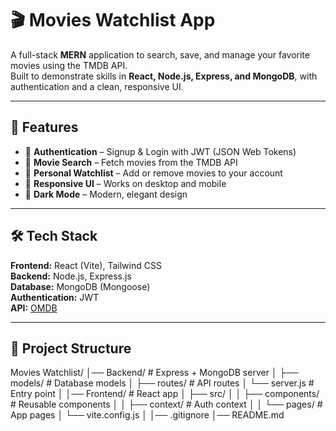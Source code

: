 # 🎬 Movies Watchlist App

A full-stack **MERN** application to search, save, and manage your favorite movies using the TMDB API.  
Built to demonstrate skills in **React, Node.js, Express, and MongoDB**, with authentication and a clean, responsive UI.

---

## 🚀 Features
- 🔐 **Authentication** – Signup & Login with JWT (JSON Web Tokens)
- 🎥 **Movie Search** – Fetch movies from the TMDB API
- 📌 **Personal Watchlist** – Add or remove movies to your account
- 📱 **Responsive UI** – Works on desktop and mobile
- 🌙 **Dark Mode** – Modern, elegant design

---

## 🛠 Tech Stack
**Frontend:** React (Vite), Tailwind CSS  
**Backend:** Node.js, Express.js  
**Database:** MongoDB (Mongoose)  
**Authentication:** JWT  
**API:** [OMDB](https://www.themoviedb.org/documentation/api)  

---

## 📂 Project Structure

Movies Watchlist/
│── Backend/ # Express + MongoDB server
│ ├── models/ # Database models
│ ├── routes/ # API routes
│ └── server.js # Entry point
│
│── Frontend/ # React app
│ ├── src/
│ │ ├── components/ # Reusable components
│ │ ├── context/ # Auth context
│ │ └── pages/ # App pages
│ └── vite.config.js
│
│── .gitignore
│── README.md